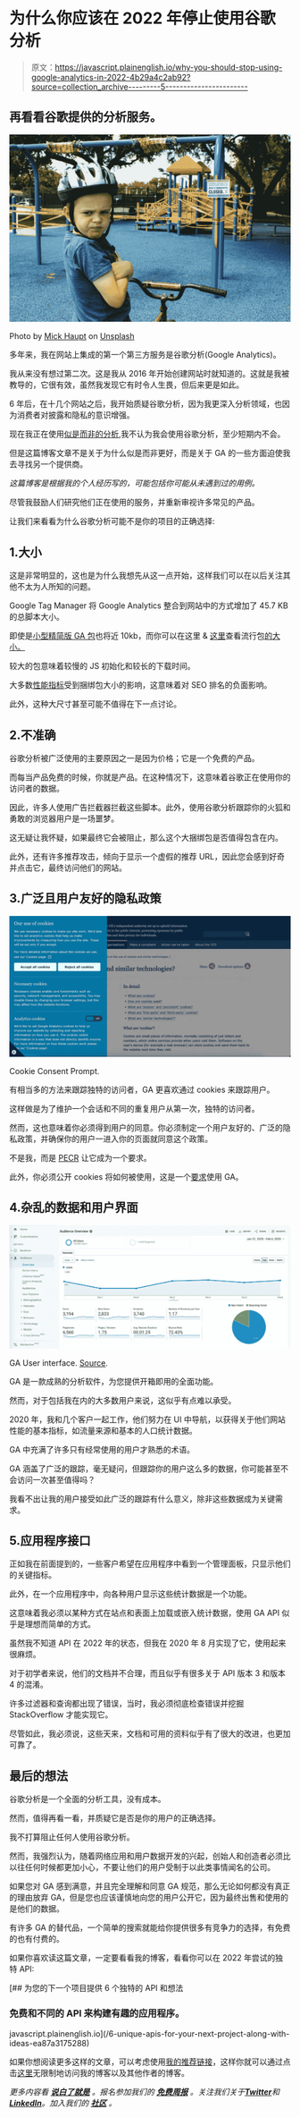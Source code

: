 # 为什么你应该在 2022 年停止使用谷歌分析

> 原文：<https://javascript.plainenglish.io/why-you-should-stop-using-google-analytics-in-2022-4b29a4c2ab92?source=collection_archive---------5----------------------->

## 再看看谷歌提供的分析服务。

![](img/4678366f1e0cb430927eb9d649b56188.png)

Photo by [Mick Haupt](https://unsplash.com/@rocinante_11?utm_source=medium&utm_medium=referral) on [Unsplash](https://unsplash.com?utm_source=medium&utm_medium=referral)

多年来，我在网站上集成的第一个第三方服务是谷歌分析(Google Analytics)。

我从来没有想过第二次。这是我从 2016 年开始创建网站时就知道的。这就是我被教导的，它很有效，虽然我发现它有时令人生畏，但后来更是如此。

6 年后，在十几个网站之后，我开始质疑谷歌分析，因为我更深入分析领域，也因为消费者对披露和隐私的意识增强。

现在我正在使用[似是而非的分析](https://plausible.io/),我不认为我会使用谷歌分析，至少短期内不会。

但是这篇博客文章不是关于为什么似是而非更好，而是关于 GA 的一些方面迫使我去寻找另一个提供商。

*这篇博客是根据我的个人经历写的，可能包括你可能从未遇到过的用例。*

尽管我鼓励人们研究他们正在使用的服务，并重新审视许多常见的产品。

让我们来看看为什么谷歌分析可能不是你的项目的正确选择:

## 1.大小

这是非常明显的，这也是为什么我想先从这一点开始，这样我们可以在以后关注其他不太为人所知的问题。

Google Tag Manager 将 Google Analytics 整合到网站中的方式增加了 45.7 KB 的总脚本大小。

即使是[小型精简版 GA 包](https://github.com/jehna/ga-lite)也将近 10kb，而你可以在这里 & [这里](https://www.npmjs.com/package/analytics)查看流行包[的大小。](https://www.npmjs.com/package/@analytics/google-analytics)

较大的包意味着较慢的 JS 初始化和较长的下载时间。

大多数[性能指标](https://calibreapp.com/blog/bundle-size-optimization#which-performance-metrics-are-affected-by-bundle-size)受到捆绑包大小的影响，这意味着对 SEO 排名的负面影响。

此外，这种大尺寸甚至可能不值得在下一点讨论。

## 2.不准确

谷歌分析被广泛使用的主要原因之一是因为价格；它是一个免费的产品。

而每当产品免费的时候，你就是产品。在这种情况下，这意味着谷歌正在使用你的访问者的数据。

因此，许多人使用广告拦截器拦截这些脚本。此外，使用谷歌分析跟踪你的火狐和勇敢的浏览器用户是一场噩梦。

这无疑让我怀疑，如果最终它会被阻止，那么这个大捆绑包是否值得包含在内。

此外，还有许多推荐攻击，倾向于显示一个虚假的推荐 URL，因此您会感到好奇并点击它，最终访问他们的网站。

## 3.广泛且用户友好的隐私政策

![](img/af3846670ebcfbb7c4d20cf1966e0871.png)

Cookie Consent Prompt.

有相当多的方法来跟踪独特的访问者，GA 更喜欢通过 cookies 来跟踪用户。

这样做是为了维护一个会话和不同的重复用户从第一次，独特的访问者。

然而，这也意味着你必须得到用户的同意。你必须制定一个用户友好的、广泛的隐私政策，并确保你的用户一进入你的页面就同意这个政策。

不是我，而是 [PECR](https://ico.org.uk/for-organisations/guide-to-pecr/guidance-on-the-use-of-cookies-and-similar-technologies/what-are-cookies-and-similar-technologies/) 让它成为一个要求。

此外，你必须公开 cookies 将如何被使用，这是一个[要求](https://marketingplatform.google.com/about/analytics/terms/us/)使用 GA。

## 4.杂乱的数据和用户界面

![](img/15f3f59366ca84ec8199ae83b36745d2.png)

GA User interface. [Source](https://analytics.google.com/analytics/web/#/).

GA 是一款成熟的分析软件，为您提供开箱即用的全面功能。

然而，对于包括我在内的大多数用户来说，这似乎有点难以承受。

2020 年，我和几个客户一起工作，他们努力在 UI 中导航，以获得关于他们网站性能的基本指标，如流量来源和基本的人口统计数据。

GA 中充满了许多只有经常使用的用户才熟悉的术语。

GA 涵盖了广泛的跟踪，毫无疑问，但跟踪你的用户这么多的数据，你可能甚至不会访问一次甚至值得吗？

我看不出让我的用户接受如此广泛的跟踪有什么意义，除非这些数据成为关键需求。

## 5.应用程序接口

正如我在前面提到的，一些客户希望在应用程序中看到一个管理面板，只显示他们的关键指标。

此外，在一个应用程序中，向各种用户显示这些统计数据是一个功能。

这意味着我必须以某种方式在站点和表面上加载或嵌入统计数据，使用 GA API 似乎是理想而简单的方式。

虽然我不知道 API 在 2022 年的状态，但我在 2020 年 8 月实现了它，使用起来很麻烦。

对于初学者来说，他们的文档并不合理，而且似乎有很多关于 API 版本 3 和版本 4 的混淆。

许多过滤器和查询都出现了错误，当时，我必须彻底检查错误并挖掘 StackOverflow 才能实现它。

尽管如此，我必须说，这些天来，文档和可用的资料似乎有了很大的改进，也更加可靠了。

## 最后的想法

谷歌分析是一个全面的分析工具，没有成本。

然而，值得再看一看，并质疑它是否是你的用户的正确选择。

我不打算阻止任何人使用谷歌分析。

然而，我强烈认为，随着网络应用和用户数据开发的兴起，创始人和创造者必须比以往任何时候都更加小心，不要让他们的用户受制于以此类事情闻名的公司。

如果您对 GA 感到满意，并且完全理解和同意 GA 规范，那么无论如何都没有真正的理由放弃 GA，但是您也应该谨慎地向您的用户公开它，因为最终出售和使用的是他们的数据。

有许多 GA 的替代品，一个简单的搜索就能给你提供很多有竞争力的选择，有免费的也有付费的。

如果你喜欢读这篇文章，一定要看看我的博客，看看你可以在 2022 年尝试的独特 API:

[](/6-unique-apis-for-your-next-project-along-with-ideas-ea87a3175288) [## 为您的下一个项目提供 6 个独特的 API 和想法

### 免费和不同的 API 来构建有趣的应用程序。

javascript.plainenglish.io](/6-unique-apis-for-your-next-project-along-with-ideas-ea87a3175288) 

如果你想阅读更多这样的文章，可以考虑使用[我的推荐链接](https://medium.com/@anuragkanoria/membership)，这样你就可以通过点击[这里](https://medium.com/@anuragkanoria/membership)无限制地访问我的博客以及其他作者的博客。

*更多内容看* [***说白了就是***](https://plainenglish.io/) *。报名参加我们的* [***免费周报***](http://newsletter.plainenglish.io/) *。关注我们关于*[***Twitter***](https://twitter.com/inPlainEngHQ)*和*[***LinkedIn***](https://www.linkedin.com/company/inplainenglish/)*。加入我们的* [***社区***](https://discord.gg/GtDtUAvyhW) *。*